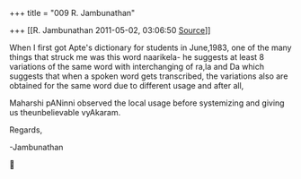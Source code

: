 +++
title = "009 R. Jambunathan"

+++
[[R. Jambunathan	2011-05-02, 03:06:50 [Source](https://groups.google.com/g/samskrita/c/ymWqFrDLC4c)]]



When I first got Apte's dictionary for students in June,1983, one of the many things that struck me was this word naarikela- he suggests at least 8 variations of the same word with interchanging of ra,la and Da which suggests that when a spoken word gets transcribed, the variations also are obtained for the same word due to different usage and after all,

Maharshi pANinni observed the local usage before systemizing and giving us theunbelievable vyAkaram.

  

Regards,

  

-Jambunathan



